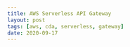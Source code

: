 ```yaml
---
title: AWS Serverless API Gateway
layout: post
tags: [aws, cda, serverless, gateway]
date: 2020-09-17
---
```

